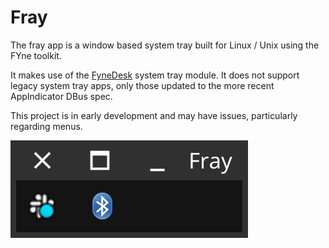 # Fray

The fray app is a window based system tray built for Linux / Unix using the FYne toolkit.

It makes use of the [FyneDesk](https://github.com/fyne-io/fynedesk) system tray module.
It does not support legacy system tray apps, only those updated to the more recent AppIndicator DBus spec.

This project is in early development and may have issues, particularly regarding menus.

![](img/screenshot.png)
